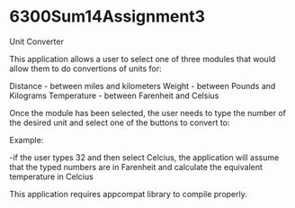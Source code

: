 6300Sum14Assignment3
====================

Unit Converter

This application allows a user to select one of three modules that would allow them to do convertions of units for:

Distance - between miles and kilometers 
Weight - between Pounds and Kilograms 
Temperature - between Farenheit and Celsius 

Once the module has been selected, the user needs to type the number of the desired 
unit and select one of the buttons to convert to: 

Example: 

-if the user types 32 and then select Celcius, the application will assume that the typed numbers 
are in Farenheit and calculate the equivalent temperature in Celcius

This application requires appcompat library to compile properly.
